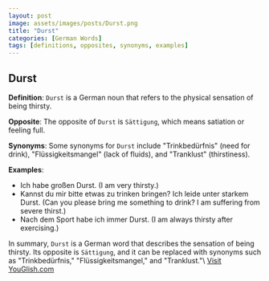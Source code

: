 ```yaml
---
layout: post
image: assets/images/posts/Durst.png
title: "Durst"
categories: [German Words]
tags: [definitions, opposites, synonyms, examples]
---
```


## Durst

**Definition**: `Durst` is a German noun that refers to the physical sensation of being thirsty.

**Opposite**: The opposite of `Durst` is `Sättigung`, which means satiation or feeling full.

**Synonyms**: Some synonyms for `Durst` include "Trinkbedürfnis" (need for drink), "Flüssigkeitsmangel" (lack of fluids), and "Tranklust" (thirstiness).

**Examples**:

- Ich habe großen Durst. (I am very thirsty.)
- Kannst du mir bitte etwas zu trinken bringen? Ich leide unter starkem Durst. (Can you please bring me something to drink? I am suffering from severe thirst.)
- Nach dem Sport habe ich immer Durst. (I am always thirsty after exercising.)

In summary, `Durst` is a German word that describes the sensation of being thirsty. Its opposite is `Sättigung`, and it can be replaced with synonyms such as "Trinkbedürfnis," "Flüssigkeitsmangel," and "Tranklust."\ <a id="yg-widget-0" class="youglish-widget" data-query="Durst" data-lang="german" data-components="8412" data-auto-start="0" data-bkg-color="theme_light" data-title="How%20to%20pronounce%20Durst%20in%20German"  rel="nofollow" href="https://youglish.com">Visit YouGlish.com</a><script async src="https://youglish.com/public/emb/widget.js" charset="utf-8"></script>
